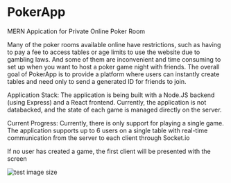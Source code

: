 # PokerApp
MERN Appication for Private Online Poker Room

Many of the poker rooms available online have restrictions, such as having to pay a fee to access tables or age limits to use the website due to gambling laws. 
And some of them are  inconvenient and time consuming to set up when you want to host a poker game night with friends.
The overall goal of PokerApp is to provide a platform where users can instantly create tables and need only to send a generated ID for friends to join.

Application Stack:
The application is being built with a Node.JS backend (using Express) and a React frontend.
Currently, the application is not databacked, and the state of each game is managed directly on the server.


Current Progress: 
Currently, there is only support for playing a single game. 
The application supports up to 6 users on a single table with real-time communication from the server to each client through Socket.io

If no user has created a game, the first client will be presented with the screen

![test image size](https://github.com/rhjaveri/PokerApp/blob/master/Screen%20Shot%202020-04-27%20at%203.44.21%20AM.png&s=200)

